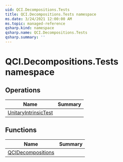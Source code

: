 ```yaml
---
uid: QCI.Decompositions.Tests
title: QCI.Decompositions.Tests namespace
ms.date: 3/24/2021 12:00:00 AM
ms.topic: managed-reference
qsharp.kind: namespace
qsharp.name: QCI.Decompositions.Tests
qsharp.summary: ''
---
```


# QCI.Decompositions.Tests namespace




<!-- summaries -->

## Operations

| Name | Summary |
|------|---------|
|[UnitaryIntrinsicTest](xref:QCI.Decompositions.Tests.UnitaryIntrinsicTest) |

## Functions

| Name | Summary |
|------|---------|
|[QCIDecompositions](xref:QCI.Decompositions.Tests.QCIDecompositions) |

<!-- /summaries -->
